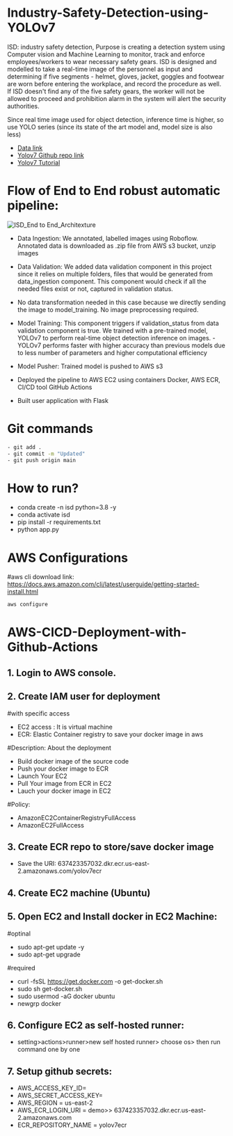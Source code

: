 # Industry-Safety-Detection-using-YOLOv7

ISD: industry safety detection, 
Purpose is creating a detection system using Computer vision and Machine Learning to monitor, track and enforce employees/workers to wear necessary safety gears. ISD is designed and modelled to take a real-time image of the personnel as input and determining if five segments - helmet, gloves, jacket, goggles and footwear are worn before entering the workplace, and record the procedure as well. If ISD doesn't find any of the five safety gears, the worker will not be allowed to proceed and prohibition alarm in the system will alert the security authorities.

Since real time image used for object detection, inference time is higher, so use YOLO series (since its state of the art model and, model size is also less)

- [Data link](https://drive.google.com/file/d/1ab3Qu8t14YyoNTFszfe1xVDOf92wip05/view?usp=drive_link)
- [Yolov7 Github repo link](https://github.com/WongKinYiu/yolov7)
- [Yolov7 Tutorial](https://youtube.com/playlist?list=PLkz_y24mlSJagh6O2MIrgI-Ki-t1rhjLI&si=6eMTgSe1-cbWVPGX)

# Flow of End to End robust automatic pipeline:
![ISD_End to End_Architexture](https://github.com/malleswarigelli/Industry-safety-detection-Object-detection-yolov7/assets/84688050/532c9a14-8893-42f7-bdad-4b9cd8bca508)

- Data Ingestion: We annotated, labelled images using Roboflow. Annotated data is downloaded as .zip file from AWS s3 bucket, unzip images
- Data Validation: We added data validation component in this project since it relies on multiple folders, files that would be generated from data_ingestion component. This component would check if all 
      the needed files exist or not, captured in validation status.   
- No data transformation needed in this case because we directly sending the image to model_training. No image preprocessing required.
- Model Training: This component triggers if validation_status from data validation component is true. We trained with a pre-trained model, YOLOv7 to
        perform real-time object detection inference on images.
        - YOLOv7 performs faster with higher accuracy than previous models due to less number of parameters and higher computational efficiency
- Model Pusher: Trained model is pushed to AWS s3

- Deployed the pipeline to AWS EC2 using containers Docker, AWS ECR, CI/CD tool GitHub Actions
- Built user application with Flask
  
# Git commands
```bash
- git add .
- git commit -m "Updated"
- git push origin main
```

# How to run?
- conda create -n isd python=3.8 -y
- conda activate isd
- pip install -r requirements.txt
- python app.py

# AWS Configurations
#aws cli download link: https://docs.aws.amazon.com/cli/latest/userguide/getting-started-install.html

```bash
aws configure
```

# AWS-CICD-Deployment-with-Github-Actions
## 1. Login to AWS console.
## 2. Create IAM user for deployment

#with specific access
- EC2 access : It is virtual machine
- ECR: Elastic Container registry to save your docker image in aws

#Description: About the deployment
- Build docker image of the source code
- Push your docker image to ECR
- Launch Your EC2 
- Pull Your image from ECR in EC2
- Lauch your docker image in EC2

#Policy:
- AmazonEC2ContainerRegistryFullAccess
- AmazonEC2FullAccess

## 3. Create ECR repo to store/save docker image
- Save the URI: 637423357032.dkr.ecr.us-east-2.amazonaws.com/yolov7ecr
## 4. Create EC2 machine (Ubuntu)

## 5. Open EC2 and Install docker in EC2 Machine:

#optinal
- sudo apt-get update -y
- sudo apt-get upgrade

#required
- curl -fsSL https://get.docker.com -o get-docker.sh
- sudo sh get-docker.sh
- sudo usermod -aG docker ubuntu
- newgrp docker

## 6. Configure EC2 as self-hosted runner:
- setting>actions>runner>new self hosted runner> choose os> then run command one by one

## 7. Setup github secrets:

- AWS_ACCESS_KEY_ID=
- AWS_SECRET_ACCESS_KEY=
- AWS_REGION = us-east-2
- AWS_ECR_LOGIN_URI = demo>>  637423357032.dkr.ecr.us-east-2.amazonaws.com
- ECR_REPOSITORY_NAME = yolov7ecr

